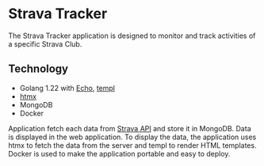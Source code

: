 # Strava Tracker

The Strava Tracker application is designed to monitor and track activities of a specific Strava Club.

## Technology 

- Golang 1.22 with [Echo](https://echo.labstack.com/), [templ](https://github.com/a-h/templ)
- [htmx](https://htmx.org/)
- MongoDB
- Docker

Application fetch each data from [Strava API](https://developers.strava.com/docs/reference/) and store it in MongoDB. 
Data is displayed in the web application. To display the data, the application uses htmx to fetch the data from the server and templ to render HTML templates. Docker is used to make the application portable and easy to deploy.
